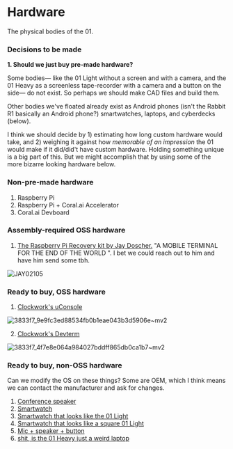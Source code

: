 # Hardware

The physical bodies of the 01.

### Decisions to be made

**1. Should we just buy pre-made hardware?**

Some bodies— like the 01 Light without a screen and with a camera, and the 01 Heavy as a screenless tape-recorder with a camera and a button on the side— do not exist. So perhaps we should make CAD files and build them.

Other bodies we've floated already exist as Android phones (isn't the Rabbit R1 basically an Android phone?) smartwatches, laptops, and cyberdecks (below).

I think we should decide by 1) estimating how long custom hardware would take, and 2) weighing it against how _memorable of an impression_ the 01 would make if it did/did't have custom hardware. Holding something unique is a big part of this. But we might accomplish that by using some of the more bizarre looking hardware below.

### Non-pre-made hardware

1. Raspberry Pi
2. Raspberry Pi + Coral.ai Accelerator
3. Coral.ai Devboard

### Assembly-required OSS hardware

1. [The Raspberry Pi Recovery kit by Jay Doscher.](https://www.doscher.com/work-recovery-kit/) "A MOBILE TERMINAL FOR THE END OF THE WORLD
". I bet we could reach out to him and have him send some tbh.

![JAY02105](https://github.com/KillianLucas/01/assets/63927363/14b7438f-fe4c-45ed-86ab-17538c1fc600)

### Ready to buy, OSS hardware

1. [Clockwork's uConsole](https://www.clockworkpi.com/product-page/uconsole-kit-rpi-cm4-lite)

![3833f7_9e9fc3ed88534fb0b1eae043b3d5906e~mv2](https://github.com/KillianLucas/01/assets/63927363/ae2bd1f7-ffdf-42e6-87f8-2beb7e3145c6)

2. [Clockwork's Devterm](https://www.clockworkpi.com/product-page/devterm-kit-r01)

![3833f7_4f7e8e064a984027bddff865db0ca1b7~mv2](https://github.com/KillianLucas/01/assets/63927363/ee8cbfd4-bcb1-4eac-8c4d-d864fe3a0266)

### Ready to buy, non-OSS hardware

Can we modify the OS on these things? Some are OEM, which I think means we can contact the manufacturer and ask for changes.

1. [Conference speaker](https://www.amazon.com/dp/B0CCP1J8QW/ref=sspa_dk_detail_0?psc=1&pd_rd_i=B0CCP1J8QW&pd_rd_w=0wR2S&content-id=amzn1.sym.d81b167d-1f9e-48b6-87d8-8aa5e473ea8c&pf_rd_p=d81b167d-1f9e-48b6-87d8-8aa5e473ea8c&pf_rd_r=60DJHP5JV1DJ0BJ3V7N4&pd_rd_wg=OUF4S&pd_rd_r=c4d7e254-7b9e-4025-a252-7851ef880a18&s=musical-instruments&sp_csd=d2lkZ2V0TmFtZT1zcF9kZXRhaWxfdGhlbWF0aWM)
2. [Smartwatch](https://www.amazon.com/Parsonver-Smartwatch-Bluetooth-Activity-Pedometer/dp/B0BPM16KVM/ref=sr_1_22_sspa?keywords=voice%2Bassistant%2Bandroid&qid=1706051147&sr=8-22-spons&ufe=app_do%3Aamzn1.fos.006c50ae-5d4c-4777-9bc0-4513d670b6bc&sp_csd=d2lkZ2V0TmFtZT1zcF9tdGY&th=1)
3. [Smartwatch that looks like the 01 Light](https://www.alibaba.com/product-detail/MTL135-Reloj-Android-Smartwatch-2023-Montre_1600707760136.html?spm=a2700.galleryofferlist.normal_offer.d_image.24af7083iEzmhs)
4. [Smartwatch that looks like a square 01 Light](https://www.alibaba.com/product-detail/2023-Newest-4g-Sim-Call-S8_1600898456587.html?spm=a2700.galleryofferlist.normal_offer.d_image.2e9f70836cO7ae)
5. [Mic + speaker + button](https://www.alibaba.com/product-detail/Wholesale-CHATGPT4-0-ODM-OEM-Microphone_1601008248994.html?spm=a2700.galleryofferlist.p_offer.d_title.25ec7a08qFPP5l&s=p)
6. [shit, is the 01 Heavy just a weird laptop](https://www.alibaba.com/product-detail/8-Inch-Mini-Pocket-Laptop-Tablet_1600842995304.html)

